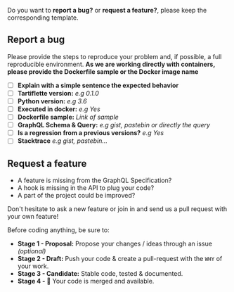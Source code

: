Do you want to **report a bug?** or **request a feature?**, please keep the corresponding template.

## Report a bug

Please provide the steps to reproduce your problem and, if possible, a full reproducible environment. **As we are working directly with containers, please provide the Dockerfile sample or the Docker image name**

* [ ] **Explain with a simple sentence the expected behavior**
* [ ] **Tartiflette version:** _e.g 0.1.0_
* [ ] **Python version:** _e.g 3.6_
* [ ] **Executed in docker:** _e.g Yes_
* [ ] **Dockerfile sample:** _Link of sample_
* [ ] **GraphQL Schema & Query:** _e.g gist, pastebin or directly the query_
* [ ] **Is a regression from a previous versions?** _e.g Yes_
* [ ] **Stacktrace** _e.g gist, pastebin..._

## Request a feature

* A feature is missing from the GraphQL Specification?
* A hook is missing in the API to plug your code?
* A part of the project could be improved?

Don't hesitate to ask a new feature or join in and send us a pull request with your own feature!

Before coding anything, be sure to:
* **Stage 1 - Proposal:** Propose your changes / ideas through an issue _(optional)_
* **Stage 2 - Draft:** Push your code & create a pull-request with the `WHY` of your work.
* **Stage 3 - Candidate:** Stable code, tested & documented.
* **Stage 4 - :tada:** Your code is merged and available.
